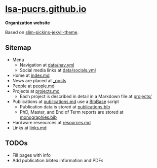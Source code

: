# [lsa-pucrs.github.io](https://lsa-pucrs.github.io)
**Organization website**

Based on [slim-pickins-jekyll-theme](https://github.com/chrisanthropic/slim-pickins-jekyll-theme).

## Sitemap
- Menu
  - Navigation at [data/nav.yml](data/nav.yml)
  - Social media links at [data/socials.yml](data/socials.yml)
- Home at [index.md](index.md)
- News are placed at [_posts](_posts)
- People at [people.md](people.md)
- Projects at [projects.md](projects.md)
  - Each project is described in detail in a Markdown file at [projects/](projects/)
- Publications at [publications.md](publications.md) use a [BibBase](https://bibbase.org/) script 
  - Publication data is stored at [publications.bib](publications.bib)
  - PhD, Master, and End of Term reports are stored at [monographies.bib](monographies.bib)
- Hardware reseources at [resources.md](resources.md)
- Links at [links.md](links.md)

## TODOs
- Fill pages with info
- Add publication bibtex information and PDFs
